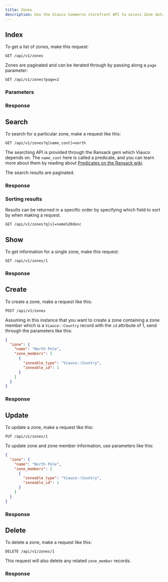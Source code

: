 ```yaml
---
title: Zones
description: Use the Viauco Commerce storefront API to access Zone data.
---
```


## Index

To get a list of zones, make this request:

```text
GET /api/v1/zones
```

Zones are paginated and can be iterated through by passing along a `page` parameter:

```text
GET /api/v1/zones?page=2
```

### Parameters

<params params='[
  {
    "name": "page",
    "description": "The page number of zone to display."
  }, {
    "name": "per_page",
    "description": "The number of zones to return per page"
  }
]'></params>

### Response

<status code="200"></status>
<json sample="zones"></json>

## Search

To search for a particular zone, make a request like this:

```text
GET /api/v1/zones?q[name_cont]=north
```

The searching API is provided through the Ransack gem which Viauco depends on. The `name_cont` here is called a predicate, and you can learn more about them by reading about [Predicates on the Ransack wiki](https://github.com/ernie/ransack/wiki/Basic-Searching).

The search results are paginated.

### Response

<status code="200"></status>
<json sample="zones"></json>

### Sorting results

Results can be returned in a specific order by specifying which field to sort by when making a request.

```text
GET /api/v1/zones?q[s]=name%20desc
```

## Show

To get information for a single zone, make this request:

```text
GET /api/v1/zones/1
```

### Response

<status code="200"></status>
<json sample="zone"></json>

## Create

<alert type="admin_only" kind="danger"></alert>

To create a zone, make a request like this:

```text
POST /api/v1/zones
```

Assuming in this instance that you want to create a zone containing
a zone member which is a `Viauco::Country` record with the `id` attribute of 1, send through the parameters like this:

```json
{
  "zone": {
    "name": "North Pole",
    "zone_members": [
      {
        "zoneable_type": "Viauco::Country",
        "zoneable_id": 1
      }
    ]
  }
}
```

### Response

<status code="201"></status>
<json sample="zone" merge='{"name": "North Pole"}'></json>

## Update

<alert type="admin_only" kind="danger"></alert>

To update a zone, make a request like this:

```text
PUT /api/v1/zones/1
```

To update zone and zone member information, use parameters like this:

```json
{
  "zone": {
    "name": "North Pole",
    "zone_members": [
      {
        "zoneable_type": "Viauco::Country",
        "zoneable_id": 1
      }
    ]
  }
}
```

### Response

<status code="200"></status>
<json sample="zone"></json>

## Delete

<alert type="admin_only" kind="danger"></alert>

To delete a zone, make a request like this:

```text
DELETE /api/v1/zones/1
```

This request will also delete any related `zone_member` records.

### Response

<status code="204"></status>
